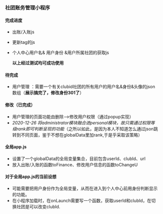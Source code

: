 ### 社团账务管理小程序
#### 完成进度
* 出账/入账js

* 更新tag的js

* 个人中心用户名& 用户身份 &用户所属社团的获取js

  **以上经过测试均可成功使用**

#### 待完成
* 用户管理 ：需要一个有关clubid社团的所有用户的用户名&身份&头像的json数组（**展示搞完了，修改身份301了**）
#### 修改（**已完成**）
* 用户管理的页面功能由删除——>修改用户权限（通过popup实现）
* _2020-12-26 将administrator模块融合进personal模块，故只需通过权限等级rank即可判断呈现的功能_（之所以如此，是因为本人不知道怎么通过json跳转到不同页面，鉴于不想在globalData里加rank,于是乎采取该策略）

#### 全局app.js
* 设置了一个globalData的全局变量集合，目前包含userId、clubId、url
* 放入出账/入账的函数toFinance、修改用户信息的函数toChangeU

#### 对于全局app.js的当前设想
* 可能需要把用户身份作为全局变量，从而在进入到个人中心前用身份判断显示的功能。
* 在小程序加载时，在onLaunch需要写一个函数，获取userId和clubId，在切换社团是可以改变clubId.